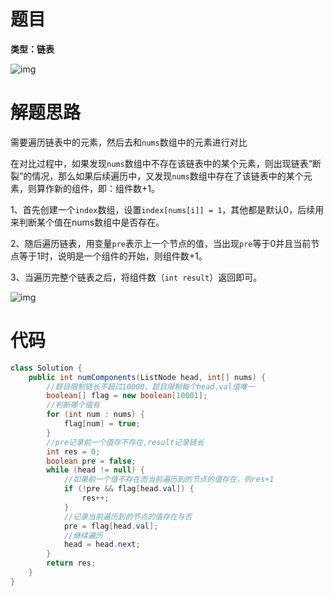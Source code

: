 # 题目

**类型：链表**



![img](https://cdn.nlark.com/yuque/0/2022/png/2941598/1665906343860-3e2bd85f-6070-4d6f-b471-a85d9cef3594.png)

# 解题思路

需要遍历链表中的元素，然后去和`nums`数组中的元素进行对比



在对比过程中，如果发现`nums`数组中不存在该链表中的某个元素，则出现链表“断裂”的情况，那么如果后续遍历中，又发现`nums`数组中存在了该链表中的某个元素，则算作新的组件，即：组件数+1。





1、首先创建一个`index`数组，设置`index[nums[i]] = 1`，其他都是默认0，后续用来判断某个值在nums数组中是否存在。

2、随后遍历链表，用变量`pre`表示上一个节点的值，当出现`pre`等于0并且当前节点等于1时，说明是一个组件的开始，则组件数+1。

3、当遍历完整个链表之后，将组件数（`int result`）返回即可。



![img](https://cdn.nlark.com/yuque/0/2022/png/2941598/1665906552659-3ea95677-8d60-4688-b0a9-1114b4d81678.png)



# 代码

```java
class Solution {
    public int numComponents(ListNode head, int[] nums) {
        //题目限制链长不超过10000，题目限制每个head.val值唯一
        boolean[] flag = new boolean[10001];
        //判断哪个值有
        for (int num : nums) {
            flag[num] = true;
        }
        //pre记录前一个值存不存在,result记录链长
        int res = 0;
        boolean pre = false;
        while (head != null) {
            //如果前一个值不存在而当前遍历到的节点的值存在，则res+1
            if (!pre && flag[head.val]) {
                res++;
            }
            //记录当前遍历到的节点的值存在与否
            pre = flag[head.val];
            //继续遍历
            head = head.next;
        }
        return res;
    }
}
```